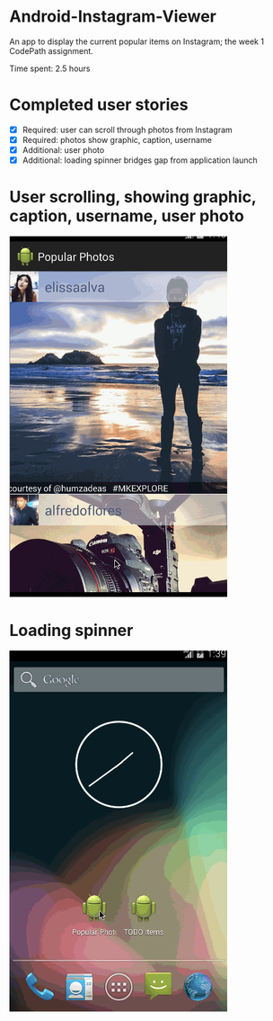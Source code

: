 Android-Instagram-Viewer
========================

An app to display the current popular items on Instagram; the week 1 CodePath assignment.

Time spent: 2.5 hours

# Completed user stories
* [x] Required: user can scroll through photos from Instagram
* [x] Required: photos show graphic, caption, username
* [x] Additional: user photo
* [x] Additional: loading spinner bridges gap from application launch

# User scrolling, showing graphic, caption, username, user photo
![User scrolling walkthrough, showing graphic, caption, username](images/Scrolling.gif)

# Loading spinner
![Loading spinner walkthrough](images/LoadingSpinner.gif)
